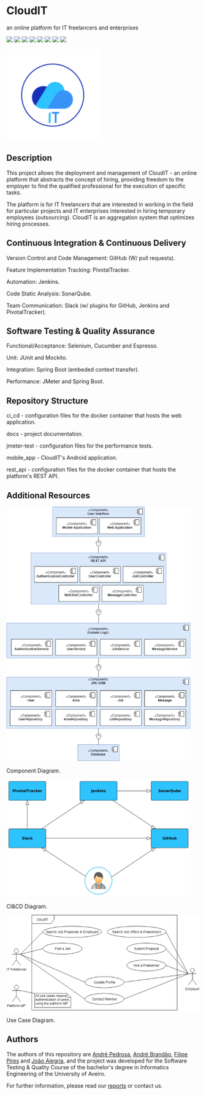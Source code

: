 # CloudIT 
an online platform for IT freelancers and enterprises

![](https://img.shields.io/badge/Tests-passing-success)
![](https://img.shields.io/badge/Jenkins%20Build-passing-success)
![](https://img.shields.io/badge/Made%20With-Java-red)
![](https://img.shields.io/badge/Made%20With-Spring%20Boot-red)
![](https://img.shields.io/badge/Deployment-Docker-blue)
![](https://img.shields.io/badge/Platform-Web-blue)
![](https://img.shields.io/badge/Platform-Mobile-blue)
![](https://img.shields.io/badge/License-MIT-lightgrey)

<img src="CloudIT_logo.png" width="240px">

## Description

This project allows the deployment and management of CloudIT - an online platform that abstracts the concept of hiring, providing freedom to the employer to find the qualified professional for the execution of specific tasks.

The platform is for IT freelancers that are interested in working in the field for particular projects and IT enterprises interested in hiring temporary employees (outsourcing). 
CloudIT is an aggregation system that optimizes hiring processes.

## Continuous Integration & Continuous Delivery

Version Control and Code Management: GitHub (W/ pull requests).

Feature Implementation Tracking: PivotalTracker.

Automation: Jenkins.

Code Static Analysis: SonarQube.

Team Communication: Slack (w/ plugins for GitHub, Jenkins and PivotalTracker).

## Software Testing & Quality Assurance

Functional/Acceptance: Selenium, Cucumber and Espresso.

Unit: JUnit and Mockito.

Integration: Spring Boot (embeded context transfer).

Performance: JMeter and Spring Boot.

## Repository Structure

ci_cd - configuration files for the docker container that hosts the web application.

docs - project documentation.

jmeter-test - configuration files for the performance tests.

mobile_app - CloudIT's Android application.

rest_api - configuration files for the docker container that hosts the platform's REST API.

## Additional Resources

<img src="https://github.com/FilipePires98/CloudIT/blob/master/docs/Diagrams_and_Models/Architecture/Component_Diagram.png" width="480px">

Component Diagram.

<img src="https://github.com/FilipePires98/CloudIT/blob/master/docs/Diagrams_and_Models/Quality/ci_cd_diagram.jpg" width="480px">

CI&CD Diagram.

<img src="https://github.com/FilipePires98/CloudIT/blob/master/docs/Diagrams_and_Models/UseCase/UseCase_Diagram.png" width="540px">

Use Case Diagram.

## Authors

The authors of this repository are [André Pedrosa](https://github.com/aspedrosa), [André Brandão](https://github.com/adebna), [Filipe Pires](https://github.com/FilipePires98) and [João Alegria](https://github.com/joao-alegria), and the project was developed for the Software Testing & Quality Course of the bachelor's degree in Informatics Engineering of the University of Aveiro.

For further information, please read our [reports](https://github.com/FilipePires98/CloudIT/tree/master/docs/Reports) or contact us.
